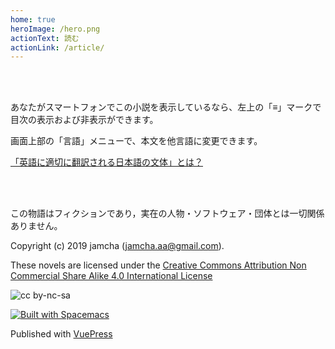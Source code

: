 ```yaml
---
home: true
heroImage: /hero.png
actionText: 読む
actionLink: /article/
---
```


<br>
<br>

あなたがスマートフォンでこの小説を表示しているなら、左上の「≡」マークで目次の表示および非表示ができます。

画面上部の「言語」メニューで、本文を他言語に変更できます。

[「英語に適切に翻訳される日本語の文体」とは？](https://github.com/jamcha-aa/compatible-novels/wiki)

<br>
<br>

この物語はフィクションであり，実在の人物・ソフトウェア・団体とは一切関係ありません。

Copyright (c) 2019 jamcha (jamcha.aa@gmail.com).  

These novels are licensed under the [Creative Commons Attribution Non Commercial Share Alike 4.0 International License](https://creativecommons.org/licenses/by-nc-sa/4.0/deed)  

![cc by-nc-sa](https://i.creativecommons.org/l/by-nc-sa/4.0/88x31.png)  

[![Built with Spacemacs](https://cdn.rawgit.com/syl20bnr/spacemacs/442d025779da2f62fc86c2082703697714db6514/assets/spacemacs-badge.svg)](http://spacemacs.org)

Published with [VuePress](https://vuepress.vuejs.org/)
